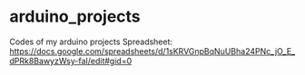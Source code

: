 # arduino_projects
Codes of my arduino projects
Spreadsheet:
https://docs.google.com/spreadsheets/d/1sKRVGnpBqNuUBha24PNc_jO_E_dPRk8BawyzWsy-faI/edit#gid=0
